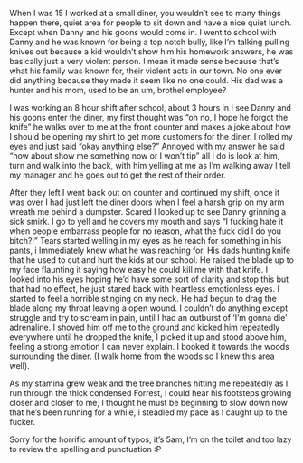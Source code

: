 When I was 15 I worked at a small diner, you wouldn’t see to many things happen there, quiet area for people to sit down and have a nice quiet lunch. Except when Danny and his goons would come in. I went to school with Danny and he was known for being a top notch bully, like I’m talking pulling knives out because a kid wouldn’t show him his homework answers, he was basically just a very violent person. I mean it made sense because that’s what his family was known for, their violent acts in our town. No one ever did anything because they made it seem like no one could. His dad was a hunter and his mom, used to be an um, brothel employee? 

I was working an 8 hour shift after school, about 3 hours in I see Danny and his goons enter the diner, my first thought was “oh no, I hope he forgot the knife” he walks over to me at the front counter and makes a joke about how I should be opening my shirt to get more customers for the diner. I rolled my eyes and just said “okay anything else?” Annoyed with my answer he said “how about show me something now or I won’t tip” all I do is look at him, turn and walk into the back, with him yelling at me as I’m walking away I tell my manager and he goes out to get the rest of their order. 

After they left I went back out on counter and continued my shift, once it was over I had just left the diner doors when I feel a harsh grip on my arm wreath me behind a dumpster. Scared I looked up to see Danny grinning a sick smirk. I go to yell and he covers my mouth and says “I fucking hate it when people embarrass people for no reason, what the fuck did I do you bitch?!” Tears started welling in my eyes as he reach for something in his pants, i Immediately knew what he was reaching for. His dads hunting knife that he used to cut and hurt the kids at our school. He raised the blade up to my face flaunting it saying how easy he could kill me with that knife. I looked into his eyes hoping he’d have some sort of clarity and stop this but that had no effect, he just stared back with heartless emotionless eyes. I started to feel a horrible stinging on my neck. He had begun to drag the blade along my throat leaving a open wound. I couldn’t do anything except struggle and try to scream in pain, until I had an outburst of ‘I’m gonna die’ adrenaline. I shoved him off me to the ground and kicked him repeatedly everywhere until he dropped the knife, I picked it up and stood above him, feeling a strong emotion I can never explain. I booked it towards the woods surrounding the diner. (I walk home from the woods so I knew this area well). 

As my stamina grew weak and the tree branches hitting me repeatedly as I run through the thick condensed Forrest, I could hear his footsteps growing closer and closer to me, I thought he must be beginning to slow down now that he’s been running for a while, i steadied my pace as I caught up to the fucker. 


Sorry for the horrific amount of typos, it’s 5am, I’m on the toilet and too lazy to review the spelling and punctuation :P
